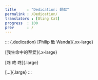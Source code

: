 ```yaml
---
title     : "Dedication: 题献"
permalink : /Dedication/
translators : [Oling Cat]
progress  : 100
prev      : /
---
```


<!--
[de Philip, para Wanda]{.xx-large}

[amor da minha vida]{.x-large}

[knock knock knock]{.large}
-->

::: {.dedication}
[Philip 致 Wanda]{.xx-large}

[我生命中的至爱]{.x-large}

[咚 咚 咚]{.large}

[...]{.large}
:::
